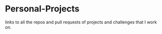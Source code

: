 # Personal-Projects
links to all the repos and pull requests of projects and challenges that I work on.
